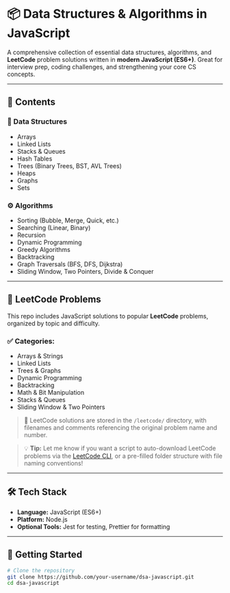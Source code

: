 # 📦 Data Structures & Algorithms in JavaScript

A comprehensive collection of essential data structures, algorithms, and **LeetCode** problem solutions written in **modern JavaScript (ES6+)**. Great for interview prep, coding challenges, and strengthening your core CS concepts.

---

## 📁 Contents

### 🧱 Data Structures
- Arrays
- Linked Lists
- Stacks & Queues
- Hash Tables
- Trees (Binary Trees, BST, AVL Trees)
- Heaps
- Graphs
- Sets

### ⚙️ Algorithms
- Sorting (Bubble, Merge, Quick, etc.)
- Searching (Linear, Binary)
- Recursion
- Dynamic Programming
- Greedy Algorithms
- Backtracking
- Graph Traversals (BFS, DFS, Dijkstra)
- Sliding Window, Two Pointers, Divide & Conquer

---

## 🧩 LeetCode Problems

This repo includes JavaScript solutions to popular **LeetCode** problems, organized by topic and difficulty.

### ✅ Categories:
- Arrays & Strings
- Linked Lists
- Trees & Graphs
- Dynamic Programming
- Backtracking
- Math & Bit Manipulation
- Stacks & Queues
- Sliding Window & Two Pointers

> 📂 LeetCode solutions are stored in the `/leetcode/` directory, with filenames and comments referencing the original problem name and number.

> 💡 **Tip:** Let me know if you want a script to auto-download LeetCode problems via the [LeetCode CLI](https://github.com/LeetCode-OpenSource/leetcode-cli), or a pre-filled folder structure with file naming conventions!

---

## 🛠️ Tech Stack

- **Language:** JavaScript (ES6+)
- **Platform:** Node.js
- **Optional Tools:** Jest for testing, Prettier for formatting

---

## 🚀 Getting Started

```bash
# Clone the repository
git clone https://github.com/your-username/dsa-javascript.git
cd dsa-javascript
